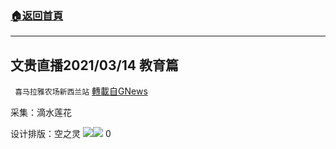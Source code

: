 ###  [:house:返回首頁](https://github.com/ourhimalayas/txt)
---

## 文贵直播2021/03/14 教育篇
` 喜马拉雅农场新西兰站` [轉載自GNews](https://gnews.org/zh-hans/990474/)

采集：滴水莲花

设计排版：空之灵
![]()![](https://www.gnews.org/wp-content/uploads/2021/03/WhatsApp-Image-2021-03-18-at-17.54.51.jpeg)![]()![](https://www.gnews.org/wp-content/uploads/2021/03/WhatsApp-Image-2021-03-19-at-21.09.51-1.jpeg)
0
